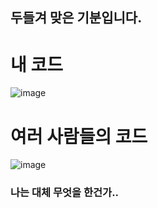 ## 두들겨 맞은 기분입니다.

# 내 코드

![image](https://user-images.githubusercontent.com/76645966/165265075-05ea5d55-1dd7-44f7-b8f7-940b156d7ad6.png)


# 여러 사람들의 코드 
![image](https://user-images.githubusercontent.com/76645966/165264852-15c3b16b-0e08-4b5b-a525-a16bba8a9308.png)

### 나는 대체 무엇을 한건가..
